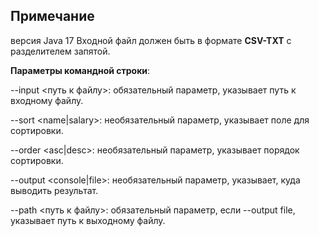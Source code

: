 ## Примечание

версия Java 17
Входной файл должен быть в формате **CSV-TXT** с разделителем запятой.

**Параметры командной строки**:

  --input <путь к файлу>: обязательный параметр, указывает путь к входному файлу.

  --sort <name|salary>: необязательный параметр, указывает поле для сортировки.
  
  --order <asc|desc>: необязательный параметр, указывает порядок сортировки.
  
  --output <console|file>: необязательный параметр, указывает, куда выводить результат.
  
  --path <путь к файлу>: обязательный параметр, если --output file, указывает путь к выходному файлу.
